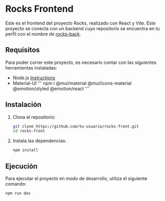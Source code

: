 # Rocks Frontend

Este es el frontend del proyecto Rocks, realizado con React y Vite. Este proyecto se conecta con un backend cuyo repositorio se encuentra en tu perfil con el nombre de [rocks-back](https://github.com/nowhereOnce/rocks-back.git).

## Requisitos

Para poder correr este proyecto, es necesario contar con las siguientes herramientas instaladas:

- Node.js
[Instructions](https://nodejs.org/en/download)
- Material-UI
'''
npm i @mui/material @mui/icons-material @emotion/styled @emotion/react
'''

## Instalación

1. Clona el repositorio:
    ```sh
    git clone https://github.com/tu-usuario/rocks-front.git
    cd rocks-front
    ```

2. Instala las dependencias:
    ```sh
    npm install
    ```

## Ejecución

Para ejecutar el proyecto en modo de desarrollo, utiliza el siguiente comando:
```sh
npm run dev